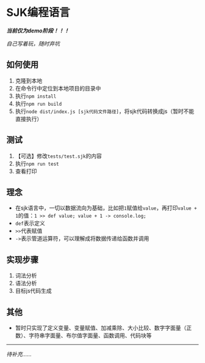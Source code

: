 # SJK编程语言

***当前仅为demo阶段！！！***

*自己写着玩，随时弃坑*

## 如何使用
1. 克隆到本地
2. 在命令行中定位到本地项目的目录中
3. 执行`npm install`
4. 执行`npm run build`
5. 执行`node dist/index.js [sjk代码文件路径]`，将sjk代码转换成js（暂时不能直接执行）

## 测试
1. 【可选】修改`tests/test.sjk`的内容
2. 执行`npm run test`
3. 查看打印

## 理念
+ 在sjk语言中，一切以数据流向为基础，比如把`1`赋值给`value`，再打印`value + 1`的值：`1 >> def value; value + 1 -> console.log;`
+ `def`表示定义
+ `>>`代表赋值
+ `->`表示管道运算符，可以理解成将数据传递给函数并调用

## 实现步骤
1. 词法分析
2. 语法分析
3. 目标js代码生成

## 其他
+ 暂时只实现了定义变量、变量赋值、加减乘除、大小比较、数字字面量（正数）、字符串字面量、布尔值字面量、函数调用、代码块等

---

*待补充……*
